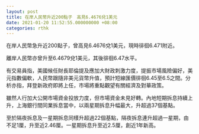```yaml
---
layout: post
title: 在岸人民幣升近200點子　高見6.4676兌1美元
date: 2021-01-20 11:52:55.000000000 +08:00
categories: rthk
---
```


在岸人民幣急升近200點子，曾高見6.4676兌1美元，現時徘徊6.471附近。

離岸人民幣亦曾升至6.4679兌1美元，其後徘徊6.47水平。

有交易員指，美國候任財長耶倫提及應加大財政刺激力度，提振市場風險偏好，美元指數偏軟，人民幣跟隨非美元貨幣升值，預計短線匯價徘徊6.45至6.5之間。分析亦指，拜登新政府即將上任，市場將重點觀望有關經濟及對華政策。

雖然人行加大公開市場資金投放力度，但市場資金未見好轉。內地短期拆息持續上升，上海銀行間同業拆息當中，以兩星期拆息升幅最大，升超過37個基點。

至於隔夜拆息及一星期拆息同樣升超過22個基點，隔夜拆息連升超過一星期，由不足1厘，升至近2.46厘。一星期拆息升至近2.5厘，創近1年新高。
